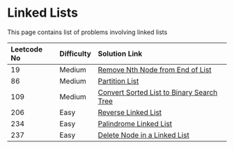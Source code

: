 # Linked Lists

This page contains list of problems involving linked lists

| Leetcode No | Difficulty | Solution Link |
| :--- | :--- | :--- |
| 19 | Medium | [Remove Nth Node from End of List](leetcode-medium/leetcode-19-remove-nth-node-from-end-of-list.md) |
| 86 | Medium | [Partition List](leetcode-medium/leetcode-86-partition-list.md) |
| 109 | Medium | [Convert Sorted List to Binary Search Tree](leetcode-medium/leetcode-109-convert-sorted-list-to-binary-search-tree.md) |
| 206 | Easy | [Reverse Linked List](leetcode-easy/leetcode-206-reverse-linked-list.md) |
| 234 | Easy | [Palindrome Linked List](leetcode-easy/leetcode-234-palindrome-linked-list.md) |
| 237 | Easy | [Delete Node in a Linked List](leetcode-easy/leetcode-237-delete-node-in-a-linked-list.md) |





